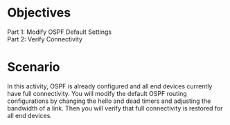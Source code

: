 # Objectives
Part 1: Modify OSPF Default Settings<br>
Part 2: Verify Connectivity
# Scenario
In this activity, OSPF is already configured and all end devices currently have full connectivity. You will modify 
the default OSPF routing configurations by changing the hello and dead timers and adjusting the bandwidth of 
a link. Then you will verify that full connectivity is restored for all end devices.
